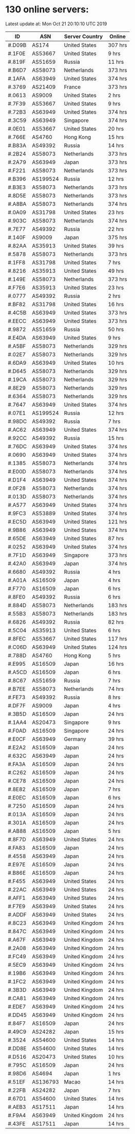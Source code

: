 # 130 online servers:

Latest update at: Mon Oct 21 20:10:10 UTC 2019

| ID | ASN | Server Country | Online |
| -- | --- | -------------- | ------ |
| #.D09B | AS174 | United States | 307 hrs |
| #.1F0E | AS53667 | United States | 9 hrs |
| #.819F | AS51659 | Russia | 11 hrs |
| #.B6D7 | AS58073 | Netherlands | 373 hrs |
| #.1AFA | AS63949 | United States | 374 hrs |
| #.3769 | AS21409 | France | 373 hrs |
| #.0613 | AS9009 | United States | 2 hrs |
| #.7F39 | AS53667 | United States | 9 hrs |
| #.72B3 | AS63949 | United States | 374 hrs |
| #.3C59 | AS63949 | Singapore | 374 hrs |
| #.0E01 | AS53667 | United States | 20 hrs |
| #.766E | AS4760 | Hong Kong | 15 hrs |
| #.B83A | AS49392 | Russia | 14 hrs |
| #.2B24 | AS58073 | Netherlands | 373 hrs |
| #.2A79 | AS63949 | Japan | 373 hrs |
| #.F221 | AS58073 | Netherlands | 373 hrs |
| #.B396 | AS199524 | Russia | 12 hrs |
| #.B3E3 | AS58073 | Netherlands | 373 hrs |
| #.8D5E | AS58073 | Netherlands | 373 hrs |
| #.A8BA | AS58073 | Netherlands | 374 hrs |
| #.0A09 | AS31798 | United States | 23 hrs |
| #.903C | AS58073 | Netherlands | 374 hrs |
| #.7E77 | AS49392 | Russia | 22 hrs |
| #.140F | AS9009 | Japan | 375 hrs |
| #.82AA | AS35913 | United States | 39 hrs |
| #.5878 | AS58073 | Netherlands | 373 hrs |
| #.1FF8 | AS31798 | United States | 7 hrs |
| #.8216 | AS35913 | United States | 49 hrs |
| #.149E | AS58073 | Netherlands | 373 hrs |
| #.F7E6 | AS35913 | United States | 23 hrs |
| #.0777 | AS49392 | Russia | 2 hrs |
| #.BF82 | AS31798 | United States | 16 hrs |
| #.4C5B | AS63949 | United States | 373 hrs |
| #.EECC | AS63949 | United States | 373 hrs |
| #.9872 | AS51659 | Russia | 50 hrs |
| #.E4DA | AS63949 | United States | 9 hrs |
| #.A5BF | AS58073 | Netherlands | 329 hrs |
| #.02E7 | AS58073 | Netherlands | 329 hrs |
| #.6DA9 | AS63949 | United States | 10 hrs |
| #.D645 | AS58073 | Netherlands | 329 hrs |
| #.19CA | AS58073 | Netherlands | 329 hrs |
| #.8E29 | AS58073 | Netherlands | 329 hrs |
| #.6364 | AS58073 | Netherlands | 329 hrs |
| #.7647 | AS63949 | United States | 374 hrs |
| #.07E1 | AS199524 | Russia | 12 hrs |
| #.98DC | AS49392 | Russia | 7 hrs |
| #.AC62 | AS63949 | United States | 374 hrs |
| #.92CC | AS49392 | Russia | 15 hrs |
| #.76DC | AS63949 | United States | 374 hrs |
| #.0690 | AS63949 | United States | 374 hrs |
| #.1385 | AS58073 | Netherlands | 374 hrs |
| #.E00D | AS58073 | Netherlands | 374 hrs |
| #.D1F4 | AS63949 | United States | 374 hrs |
| #.0F28 | AS58073 | Netherlands | 374 hrs |
| #.013D | AS58073 | Netherlands | 374 hrs |
| #.A577 | AS63949 | United States | 374 hrs |
| #.9FC3 | AS53889 | United States | 374 hrs |
| #.EC5D | AS63949 | United States | 121 hrs |
| #.9B86 | AS63949 | United States | 374 hrs |
| #.65DE | AS63949 | United States | 87 hrs |
| #.0252 | AS63949 | United States | 374 hrs |
| #.7F1D | AS63949 | Singapore | 373 hrs |
| #.42A0 | AS63949 | Japan | 374 hrs |
| #.6680 | AS49392 | Russia | 4 hrs |
| #.A01A | AS16509 | Japan | 4 hrs |
| #.F770 | AS16509 | Japan | 6 hrs |
| #.8FE0 | AS49392 | Russia | 6 hrs |
| #.884D | AS58073 | Netherlands | 183 hrs |
| #.55B3 | AS58073 | Netherlands | 183 hrs |
| #.6826 | AS49392 | Russia | 82 hrs |
| #.5C04 | AS35913 | United States | 6 hrs |
| #.8FEC | AS53667 | United States | 117 hrs |
| #.C06D | AS63949 | United States | 124 hrs |
| #.788D | AS4760 | Hong Kong | 5 hrs |
| #.E995 | AS16509 | Japan | 16 hrs |
| #.A5CD | AS16509 | Japan | 6 hrs |
| #.8C67 | AS51659 | Russia | 7 hrs |
| #.B7EE | AS58073 | Netherlands | 74 hrs |
| #.FE73 | AS49392 | Russia | 8 hrs |
| #.DF7F | AS9009 | Japan | 4 hrs |
| #.3B5D | AS16509 | Japan | 24 hrs |
| #.1AA4 | AS20473 | Singapore | 9 hrs |
| #.F0AD | AS16509 | Singapore | 24 hrs |
| #.E0CF | AS63949 | Germany | 39 hrs |
| #.E2A2 | AS16509 | Japan | 24 hrs |
| #.632C | AS63949 | Japan | 24 hrs |
| #.FA3A | AS16509 | Japan | 24 hrs |
| #.C262 | AS16509 | Japan | 24 hrs |
| #.CE78 | AS16509 | Japan | 24 hrs |
| #.8E82 | AS16509 | Japan | 7 hrs |
| #.E0EC | AS16509 | Japan | 6 hrs |
| #.7250 | AS16509 | Japan | 24 hrs |
| #.013A | AS16509 | Japan | 24 hrs |
| #.301A | AS16509 | Japan | 24 hrs |
| #.AB88 | AS16509 | Japan | 5 hrs |
| #.8F7D | AS63949 | United States | 24 hrs |
| #.FA83 | AS16509 | Japan | 24 hrs |
| #.4558 | AS63949 | Japan | 24 hrs |
| #.E97E | AS16509 | Japan | 24 hrs |
| #.B86E | AS16509 | Japan | 24 hrs |
| #.F455 | AS63949 | United States | 24 hrs |
| #.22AC | AS63949 | United States | 24 hrs |
| #.AFF1 | AS63949 | United States | 24 hrs |
| #.F7E9 | AS63949 | United States | 24 hrs |
| #.ADDF | AS63949 | United States | 24 hrs |
| #.8C23 | AS63949 | United Kingdom | 24 hrs |
| #.847C | AS63949 | United Kingdom | 24 hrs |
| #.A67F | AS63949 | United Kingdom | 24 hrs |
| #.2A08 | AS63949 | United Kingdom | 24 hrs |
| #.FC49 | AS63949 | United Kingdom | 24 hrs |
| #.5EC9 | AS63949 | United Kingdom | 24 hrs |
| #.19B6 | AS63949 | United Kingdom | 24 hrs |
| #.1FC2 | AS63949 | United Kingdom | 24 hrs |
| #.3B3D | AS63949 | United Kingdom | 24 hrs |
| #.CA81 | AS63949 | United Kingdom | 24 hrs |
| #.EDE7 | AS63949 | United Kingdom | 24 hrs |
| #.DD45 | AS63949 | United Kingdom | 24 hrs |
| #.84F7 | AS16509 | Japan | 24 hrs |
| #.49C9 | AS24282 | Japan | 15 hrs |
| #.3524 | AS54600 | United States | 14 hrs |
| #.DD8E | AS54600 | United States | 14 hrs |
| #.D516 | AS20473 | United States | 10 hrs |
| #.795C | AS16509 | Japan | 24 hrs |
| #.98D6 | AS4694 | Japan | 1 hrs |
| #.51EF | AS136793 | Macao | 14 hrs |
| #.22FB | AS24282 | Japan | 7 hrs |
| #.67D1 | AS54600 | United States | 14 hrs |
| #.AEB3 | AS17511 | Japan | 14 hrs |
| #.F9A4 | AS63949 | United Kingdom | 24 hrs |
| #.43FE | AS17511 | Japan | 14 hrs |

